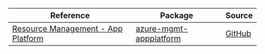 | Reference | Package | Source |
|---|---|---|
|[Resource Management - App Platform](mgmt-appplatform-readme.md)|[azure-mgmt-appplatform](https://pypi.org/project/azure-mgmt-appplatform)|[GitHub](https://github.com/Azure/azure-sdk-for-python/blob/main/sdk/appplatform/azure-mgmt-appplatform)|
